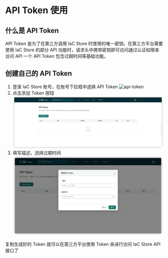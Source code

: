 # API Token 使用

## 什么是 API Token
API Token 是为了在第三方调用 IaC Store 时使用的唯一密钥，在第三方平台需要使用 IaC Store 的部分 API 功能时，请求头中携带密钥即可访问通过认证权限来访问 API
一个 API Token 包含过期时间等基础功能。

## 创建自己的 API Token
1. 登录 IaC Store 账号，在账号下拉框中选择 API Token
![api-token](../images/api-token1.png)
2. 点击添加 Token 按钮
![add-token](../images/add-token.png)
3. 填写描述，选择过期时间
![add-token](../images/add-token1.png)

复制生成好的 Token 就可以在第三方平台使用 Token 来进行访问 IaC Store API 接口了
